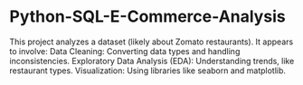# Python-SQL-E-Commerce-Analysis
This project analyzes a dataset (likely about Zomato restaurants). It appears to involve:  Data Cleaning: Converting data types and handling inconsistencies. Exploratory Data Analysis (EDA): Understanding trends, like restaurant types. Visualization: Using libraries like seaborn and matplotlib.
